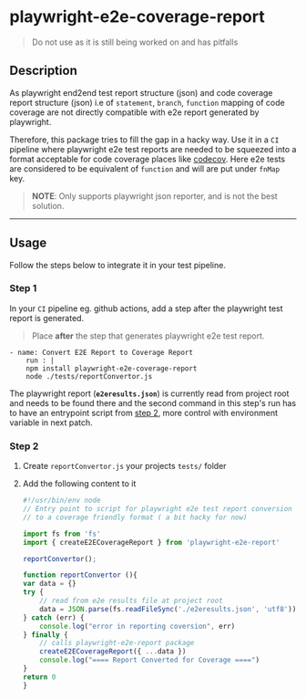 # playwright-e2e-coverage-report

> Do not use as it is still being worked on and has pitfalls

## Description

As playwright end2end test report structure (json) and code coverage report structure (json) i.e of `statement`, `branch`, `function` mapping of code coverage are not directly compatible with e2e report generated by playwright. 

Therefore, this package tries to fill the gap in a hacky way. Use it in a `CI` pipeline where playwright e2e test reports are needed to be squeezed into a format acceptable for code coverage places like [codecov](https://about.codecov.io/). Here e2e tests are considered to be equivalent of `function` and will are put under `fnMap` key. 

> **NOTE**: Only supports playwright json reporter, and is not the best solution. 

---

## Usage

Follow the steps below to integrate it in your test pipeline.

### Step 1

In your `CI` pipeline eg. github actions, add a step after the playwright test report is generated.

> Place **after** the step that generates playwright e2e test report.

```
- name: Convert E2E Report to Coverage Report
	run : |
	npm install playwright-e2e-coverage-report
	node ./tests/reportConvertor.js
```

The playwright report (**`e2eresults.json`**) is currently read from project root and needs to be found there and the second command in this step's run has to have an entrypoint script from [step 2](#step-2), more control with environment variable in next patch.

### Step 2

1. Create `reportConvertor.js` your projects `tests/` folder
2. Add the following content to it
  
	```js
   #!/usr/bin/env node
   // Entry point to script for playwright e2e test report conversion
   // to a coverage friendly format ( a bit hacky for now)

   import fs from 'fs'
   import { createE2ECoverageReport } from 'playwright-e2e-report'

   reportConvertor();

   function reportConvertor (){
    var data = {}
    try {
    	// read from e2e results file at project root
    	data = JSON.parse(fs.readFileSync('./e2eresults.json', 'utf8'));
    } catch (err) {
    	console.log("error in reporting coversion", err)
    } finally {
    	// calls playwright-e2e-report package
    	createE2ECoverageReport({ ...data })
    	console.log("==== Report Converted for Coverage ====")
    }
    return 0
    }
	```
